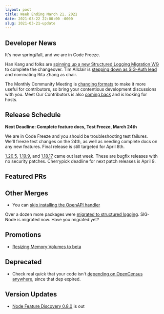 ```yaml
---
layout: post
title: Week Ending March 21, 2021
date: 2021-03-22 22:00:00 -0000
slug: 2021-03-21-update
---
```


## Developer News

It's now spring/fall, and we are in Code Freeze.

Han Kang and folks are [spinning up a new Structured Logging Migration WG](https://groups.google.com/g/kubernetes-dev/c/y4WIw-ntUR8) to complete the changeover. Tim Allclair is [stepping down as SIG-Auth lead](https://groups.google.com/g/kubernetes-dev/c/oTbNAmBL86o) and nominating Rita Zhang as chair.

The Monthly Community Meeting is [changing formats](https://groups.google.com/g/kubernetes-dev/c/_D1-zDfucfY) to make it more useful for contributors, so bring your contentious development discussions with you.  Meet Our Contributors is also [coming back](https://groups.google.com/g/kubernetes-dev/c/2f_DHXwnzgc) and is looking for hosts.

## Release Schedule

**Next Deadline: Complete feature docs, Test Freeze, March 24th**

We are in  Code Freeze and you should be troubleshooting test failures.  We'll freeze test changes on the 24th, as well as needing complete docs on any new features.  Final release is still targeted for April 8th.

[1.20.5](https://github.com/kubernetes/kubernetes/blob/master/CHANGELOG/CHANGELOG-1.20.md), [1.19.9](https://github.com/kubernetes/kubernetes/blob/master/CHANGELOG/CHANGELOG-1.19.md), and [1.18.17](https://github.com/kubernetes/kubernetes/blob/master/CHANGELOG/CHANGELOG-1.18.md) came out last week.  These are bugfix releases with no security patches.  Cherrypick deadline for next patch releases is April 9.


## Featured PRs


## Other Merges

* You can [skip installing the OpenAPI handler](https://github.com/kubernetes/kubernetes/pull/100341)

Over a dozen more packages were [migrated to structured logging](https://github.com/kubernetes/kubernetes/pulls?q=is%3Apr+merged%3A%3E2021-03-15+structured+logging).  SIG-Node is migrated now. Have you migrated yet?

## Promotions

* [Resizing Memory Volumes to beta](https://github.com/kubernetes/kubernetes/pull/100319)

## Deprecated

* Check real quick that your code isn't [depending on OpenCensus anywhere](https://groups.google.com/g/kubernetes-dev/c/RNFAvqA9giI), since that dep expired.

## Version Updates

* [Node Feature Discovery 0.8.0](https://github.com/kubernetes-sigs/node-feature-discovery/releases/tag/v0.8.0) is out
